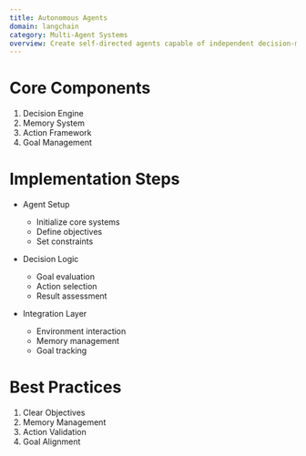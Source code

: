 ```yaml
---
title: Autonomous Agents
domain: langchain
category: Multi-Agent Systems
overview: Create self-directed agents capable of independent decision-making and task execution.
---
```


# Core Components
1. Decision Engine
2. Memory System
3. Action Framework
4. Goal Management

# Implementation Steps
- Agent Setup
  - Initialize core systems
  - Define objectives
  - Set constraints

- Decision Logic
  - Goal evaluation
  - Action selection
  - Result assessment

- Integration Layer
  - Environment interaction
  - Memory management
  - Goal tracking

# Best Practices
1. Clear Objectives
2. Memory Management
3. Action Validation
4. Goal Alignment
